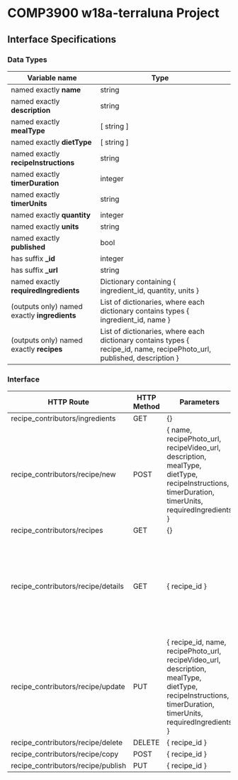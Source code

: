 # COMP3900 w18a-terraluna Project
## Interface Specifications
### Data Types
| Variable name | Type |  |
|---|---|---|
| named exactly **name** | string |  |
| named exactly **description** | string |  |
| named exactly **mealType** | [ string ] |  |
| named exactly **dietType** | [ string ] |  |
| named exactly **recipeInstructions** | string |  |
| named exactly **timerDuration** | integer |  |
| named exactly **timerUnits** | string |  |
| named exactly **quantity** | integer |  |
| named exactly **units** | string |  |
| named exactly **published** | bool |  |
| has suffix **_id** | integer |  |
| has suffix **_url** | string |  |
| named exactly **requiredIngredients** | Dictionary containing { ingredient_id, quantity, units } |  |
| (outputs only) named exactly **ingredients** | List of dictionaries, where each dictionary contains types { ingredient_id, name } |  |
| (outputs only) named exactly **recipes** | List of dictionaries, where each dictionary contains types { recipe_id, name, recipePhoto_url, published, description } |  |

### Interface
| HTTP Route | HTTP Method | Parameters | Return type | Exceptions | Description |
|---|---|---|---|---|---|
| recipe_contributors/ingredients | GET | {} | { ingredients } |  |  |
| recipe_contributors/recipe/new | POST | { name, recipePhoto_url, recipeVideo_url, description, mealType, dietType, recipeInstructions, timerDuration, timerUnits, requiredIngredients } | { recipe_id } |  |  |
| recipe_contributors/recipes | GET | {} | { recipes } |  |  |
| recipe_contributors/recipe/details | GET | { recipe_id } | { name, recipePhoto_url, recipeVideo_url, description, mealType, dietType, recipeInstructions, timerDuration, timerUnits, requiredIngredients } |  |  |
| recipe_contributors/recipe/update | PUT | { recipe_id, name, recipePhoto_url, recipeVideo_url, description, mealType, dietType, recipeInstructions, timerDuration, timerUnits, requiredIngredients } | {} |  |  |
| recipe_contributors/recipe/delete | DELETE | { recipe_id } | {} |  |  |
| recipe_contributors/recipe/copy | POST | { recipe_id } | { recipe_id } |  |  |
| recipe_contributors/recipe/publish | PUT | { recipe_id } | {} |  |  |
